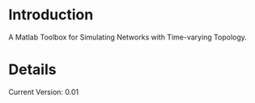 # Introduction #

A Matlab Toolbox for Simulating Networks with Time-varying Topology.


# Details #

Current Version: 0.01